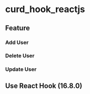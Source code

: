 # curd_hook_reactjs

## Feature

### Add User 
### Delete User
### Update User

## Use React Hook (16.8.0)
